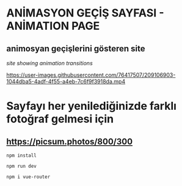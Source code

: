 # ANİMASYON GEÇİŞ SAYFASI -  ANİMATION PAGE

## animosyan geçişlerini gösteren site

*site showing animation transitions*




https://user-images.githubusercontent.com/76417507/209106903-1044dba5-4adf-4f55-a4eb-7c6f9f3918da.mp4


# Sayfayı her yenilediğinizde farklı fotoğraf gelmesi için 

## https://picsum.photos/800/300

`npm install`

`npm run dev`

`npm i vue-router`

